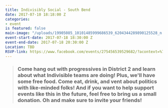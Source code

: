 ```yaml
---
title: Indivisibly Social - South Bend
date: 2017-07-10 18:18:00 Z
categories:
- event
is featured: false
main-image: "/uploads/19905085_10101485999686539_6204344289890125528_n.jpg"
event-start-date: 2017-07-18 18:30:00 Z
event-end-date: 2017-07-18 20:30:00 Z
Location: TBD
RSVP-link: https://www.facebook.com/events/275456539529682/?acontext=%7B%22ref%22%3A%222%22%2C%22ref_dashboard_filter%22%3A%22calendar%22%2C%22action_history%22%3A%22null%22%7D
---
```


> ### Come hang out with progressives in District 2 and learn about what Indivisible teams are doing! Plus, we'll have some free food. Come eat, drink, and vent about politics with like-minded folks! And if you want to help support events like this in the future, feel free to bring us a small donation. Oh and make sure to invite your friends!